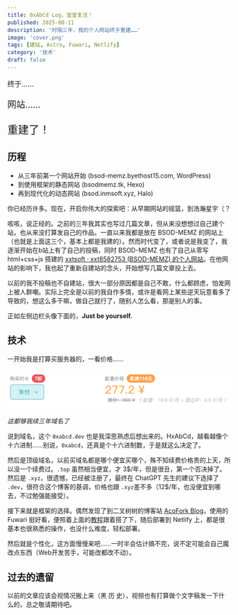 ```yaml
---
title: 0xAbCd Log，堂堂复活！
published: 2025-08-11
description: '时隔三年，我的个人网站终于重建……'
image: 'cover.png'
tags: [建站, Astro, Fuwari, Netlify]
category: '技术'
draft: false 
---
```


<p style='font-size: 16px'>终于……</p>

<p style='font-size: 20px'>网站……</p>

<p style='font-size: 24px'>重建了！</p>

## 历程

* 从三年前第一个网站开始 (bsod-memz.byethost15.com, WordPress)
* 到使用框架的静态网站 (bsodmemz.tk, Hexo)
* 再到现代化的动态网站 (bsod.inmsoft.xyz, Halo)

你已经历许多。现在，开启你伟大的探索吧：从早期网站的摇篮，到浩瀚星宇（？

咳咳，说正经的。之前的三年我其实也写过几篇文章，但从来没想想过自己建个站，也从来没打算发自己的作品。一直以来我都是放在 BSOD-MEMZ 的网站上（也就是上面这三个，基本上都是我建的）。然而时代变了，或者说是我变了，我逐渐开始在b站上有了自己的投稿，同时 BSOD-MEMZ 也有了自己从零写 html+css+js 搭建的 [xxtsoft · xxt8582753 (BSOD-MEMZ) 的个人网站](https://xxtsoft.top/)。在他网站的影响下，我也起了重新自建站的念头，开始想写几篇文章投上去。

以前的我不投稿也不自建站，很大一部分原因都是自己不敢，什么都顾虑，怕发网上被人群嘲。实际上完全是以前的我自作多情，或许是看网上某些逆天玩意看多了导致的，想这么多干嘛，做自己就行了，随别人怎么看，那是别人的事。

正如左侧边栏头像下面的，**Just be yourself.**

## 技术

一开始我是打算买服务器的，一看价格……

![277/年](image.png)

*这都够我续三年域名了*

说到域名，这个 `0xabcd.dev` 也是我深思熟虑后想出来的。HxAbCd，越看越像个十六进制……别说，`0xabcd`，还真是个十六进制数，于是就这么决定了。

然后是顶级域名，以前买域名都是哪个便宜买哪个，殊不知续费价格贵的上天，所以没一个续费过。`.top` 虽然相当便宜，才 3\$/年，但是很丑，第一个否决掉了。然后是 `.xyz`，很遗憾，已经被注册了，最终在 ChatGPT 先生的建议下选择了 `.dev`，很符合这个博客的基调，价格也跟 `.xyz`差不多（12\$/年，也没便宜到哪去，不过勉强能接受）。

接下来就是框架的选择。偶然发现了到二叉树树的博客站 [AcoFork Blog](https://2x.nz/)，使用的 Fuwari 挺好看，便照着上面的[教程](https://2x.nz/posts/fuwari/)跟着搭了下，随后部署到 Netlify 上，都是很基本也很熟悉的操作，也没什么难度，轻松部署。

然后就是个性化，这方面慢慢来吧……一时半会估计搞不完，说不定可能会自己魔改点东西（Web开发苦手，可能改都改不动）。

## 过去的遗留

以前的文章应该会视情况搬上来（黑 历 史），视频也有打算做个文字稿发一下什么的，总之敬请期待吧。
